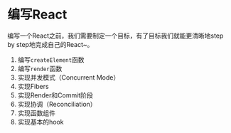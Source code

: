 # 编写React

编写一个React之前，我们需要制定一个目标，有了目标我们就能更清晰地step by step地完成自己的React~。

1. 编写`createElement`函数
2. 编写`render`函数
3. 实现并发模式（Concurrent Mode）
4. 实现Fibers
5. 实现Render和Commit阶段
6. 实现协调（Reconciliation）
7. 实现函数组件
8. 实现基本的hook